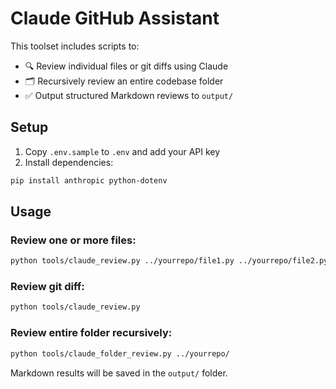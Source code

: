 # Claude GitHub Assistant

This toolset includes scripts to:

- 🔍 Review individual files or git diffs using Claude
- 🗂️ Recursively review an entire codebase folder
- ✅ Output structured Markdown reviews to `output/`

## Setup

1. Copy `.env.sample` to `.env` and add your API key
2. Install dependencies:
```bash
pip install anthropic python-dotenv
```

## Usage

### Review one or more files:
```bash
python tools/claude_review.py ../yourrepo/file1.py ../yourrepo/file2.py
```

### Review git diff:
```bash
python tools/claude_review.py
```

### Review entire folder recursively:
```bash
python tools/claude_folder_review.py ../yourrepo/
```

Markdown results will be saved in the `output/` folder.
